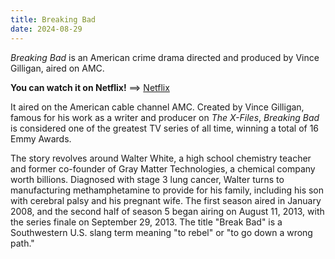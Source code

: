 ```yaml
---
title: Breaking Bad
date: 2024-08-29
---
```


*Breaking Bad* is an American crime drama directed and produced by Vince Gilligan, aired on AMC.
<!--more-->
**You can watch it on Netflix!** ==> [Netflix](https://www.netflix.com/search?q=Breaking+Bad&jbv=70143836)

It aired on the American cable channel AMC. Created by Vince Gilligan, famous for his work as a writer and producer on *The X-Files*, *Breaking Bad* is considered one of the greatest TV series of all time, winning a total of 16 Emmy Awards.

The story revolves around Walter White, a high school chemistry teacher and former co-founder of Gray Matter Technologies, a chemical company worth billions. Diagnosed with stage 3 lung cancer, Walter turns to manufacturing methamphetamine to provide for his family, including his son with cerebral palsy and his pregnant wife. The first season aired in January 2008, and the second half of season 5 began airing on August 11, 2013, with the series finale on September 29, 2013. The title "Break Bad" is a Southwestern U.S. slang term meaning "to rebel" or "to go down a wrong path."
